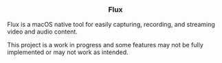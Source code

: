 <div align="center">

### Flux

</div>

Flux is a macOS native tool for easily capturing, recording, and streaming video and audio content.

This project is a work in progress and some features may not be fully implemented or may not work as intended.
